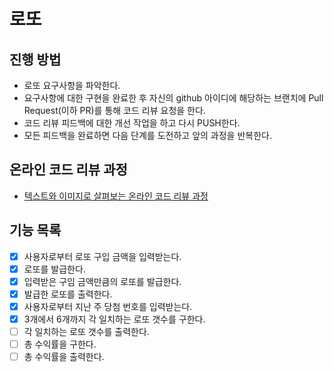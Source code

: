 # 로또
## 진행 방법
* 로또 요구사항을 파악한다.
* 요구사항에 대한 구현을 완료한 후 자신의 github 아이디에 해당하는 브랜치에 Pull Request(이하 PR)를 통해 코드 리뷰 요청을 한다.
* 코드 리뷰 피드백에 대한 개선 작업을 하고 다시 PUSH한다.
* 모든 피드백을 완료하면 다음 단계를 도전하고 앞의 과정을 반복한다.

## 온라인 코드 리뷰 과정
* [텍스트와 이미지로 살펴보는 온라인 코드 리뷰 과정](https://github.com/next-step/nextstep-docs/tree/master/codereview)

## 기능 목록 
- [x] 사용자로부터 로또 구입 금액을 입력받는다.
- [x] 로또를 발급한다.
- [x] 입력받은 구임 금액만큼의 로또를 발급한다. 
- [x] 발급한 로또를 출력한다.
- [x] 사용자로부터 지난 주 당첨 번호를 입력받는다. 
- [x] 3개에서 6개까지 각 일치하는 로또 갯수를 구한다.
- [ ] 각 일치하는 로또 갯수를 출력한다.
- [ ] 총 수익률을 구한다.
- [ ] 총 수익률을 출력한다. 